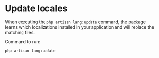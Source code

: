 # Update locales

When executing the `php artisan lang:update` command, the package learns which localizations installed in your application and will replace the matching files.

Command to run:

```bash:no-line-numbers
php artisan lang:update
```
